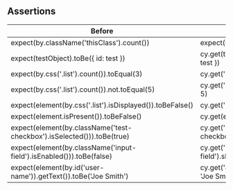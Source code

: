 ## Assertions

| Before                                                                 | After                                                 |
| ---------------------------------------------------------------------- | ----------------------------------------------------- |
| expect(by.className('thisClass').count())                              | expect(cy.get('.thisClass').its('length'))            |
| expect(testObject).toBe({ id: test })                                  | cy.get(testObject).should('deepEqual', { id: test })  |
| expect(by.css('.list').count()).toEqual(3)                             | cy.get('.list').its('length').should('equal', 3)      |
| expect(by.css('.list').count()).not.toEqual(5)                         | cy.get('.list').its('length').should('not.equal', 5)  |
| expect(element(by.css('.list').isDisplayed()).toBeFalse()              | cy.get('.list').should('not.be.visible')              |
| expect(element.isPresent()).toBeFalse()                                | cy.get(element).should('not.exist')                   |
| expect(element(by.className('test-checkbox').isSelected())).toBe(true) | cy.get('.test-checkbox').should('be.selected')        |
| expect(element(by.className('input-field').isEnabled())).toBe(false)   | cy.get('.input-field').should('not.be.enabled')       |
| expect(element(by.id('user-name')).getText()).toBe('Joe Smith')        | cy.get('#user-name').should('have.text', 'Joe Smith') |